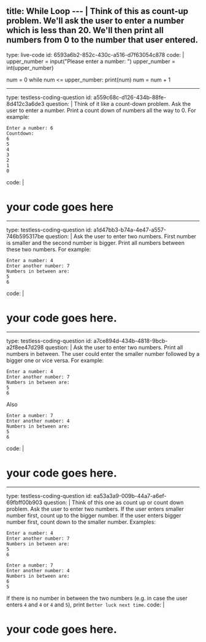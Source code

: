 title: While Loop
--- |
  Think of this as count-up problem. We'll ask the user to enter a number which is less than 20. We'll then print all numbers from 0 to the number that user entered.
---
type: live-code
id: 6593a6b2-852c-430c-a516-d7f63054c878
code: |
  upper_number = input("Please enter a number: ")
  upper_number = int(upper_number)

  num = 0
  while num <= upper_number:
    print(num)
    num = num + 1

---
type: testless-coding-question
id: a559c68c-d126-434b-88fe-8d412c3a6de3
question: |
  Think of it like a count-down problem. Ask the user to enter a number. Print a count down of numbers all the way to 0. For example:

  ```
  Enter a number: 6
  Countdown:
  6
  5
  4
  3
  2
  1
  0
  ```
code: |
  # your code goes here
---
type: testless-coding-question
id: a1d47bb3-b74a-4e47-a557-746b595317be
question: |
  Ask the user to enter two numbers. First number is smaller and the second number is bigger. Print all numbers between these two numbers. For example:

  ```
  Enter a number: 4
  Enter another number: 7
  Numbers in between are:
  5
  6
  ```
code: |
  # your code goes here.

---
type: testless-coding-question
id: a7ce894d-434b-4818-9bcb-a2f8ee47d298
question: |
  Ask the user to enter two numbers. Print all numbers in between. The user could enter the smaller number followed by a bigger one or vice versa. For example:

  ```
  Enter a number: 4
  Enter another number: 7
  Numbers in between are:
  5
  6
  ```

  Also

  ```
  Enter a number: 7
  Enter another number: 4
  Numbers in between are:
  5
  6
  ```
code: |
  # your code goes here.

---
type: testless-coding-question
id: ea53a3a9-009b-44a7-a6ef-69fbff00b903
question: |
  Think of this one as count up or count down problem. Ask the user to enter two numbers. If the user enters smaller number first, count up to the bigger number. If the user enters bigger number first, count down to the smaller number. Examples:

  ```
  Enter a number: 4
  Enter another number: 7
  Numbers in between are:
  5
  6
  ```

  ```
  Enter a number: 7
  Enter another number: 4
  Numbers in between are:
  6
  5
  ```

  If there is no number in between the two numbers (e.g. in case the user enters `4` and `4` or `4` and `5`), print `Better luck next time`.
code: |
  # your code goes here.
